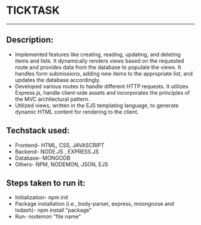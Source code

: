 # TICKTASK

<hr/>

<h2 align="left">Description:</h2>
<ul>
<li align="left">Implemented features like creating, reading, updating, and deleting items and lists. It dynamically renders views based on the requested route and provides data from the database to populate the views. It handles form submissions, adding new items to the appropriate list, and updates the database accordingly.</li>
<li align="left">Developed various routes to handle different HTTP requests. It utilizes Express.js, handle client-side assets and incorporates the principles of the MVC architectural pattern. </li>
<li align="left">Utilized views, written in the EJS templating language, to generate dynamic HTML content for rendering to the client. </li>
</ul>

<h2 align="left">Techstack used:</h2>
<ul>
<li align="left">Frontend- HTML, CSS, JAVASCRIPT</li>
<li align="left">Backend- NODE.JS , EXPRESS.JS </li>
<li align="left">Database- MONGODB </li>
<li align="left">Others- NPM, NODEMON, JSON, EJS </li>
</ul>

<h2 align="left">Steps taken to run it:</h2>
<ul>
<li align="left">Initialization- npm init</li>
<li align="left">Package installation (i.e., body-parser, express, moongoose and lodash)- npm install "package"</li>
<li align="left">Run- nodemon "file name"</li>
</ul>

